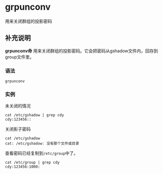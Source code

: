 grpunconv
===

用来关闭群组的投影密码

## 补充说明

**grpunconv命** 用来关闭群组的投影密码。它会把密码从gshadow文件内，回存到group文件里。

### 语法  

```
grpunconv
```

### 实例  

未关闭的情况

```
cat /etc/gshadow | grep cdy
cdy:123456::
```

关闭影子密码

```
cat /etc/gshadow
cat: /etc/gshadow: 没有那个文件或目录
```

查看密码已经复制到`/etc/group`中了。

```
cat /etc/group | grep cdy
cdy:123456:1000:
```
